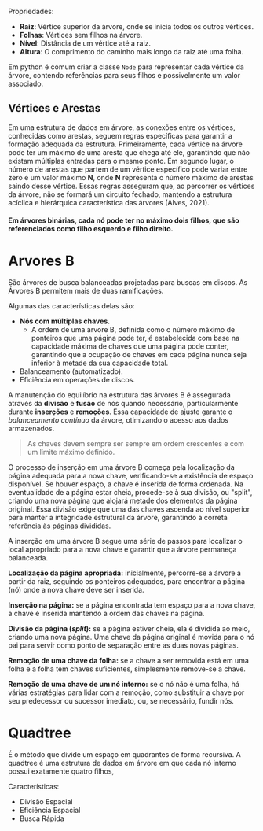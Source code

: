 Propriedades:
- **Raiz**: Vértice superior da árvore, onde se inicia todos os outros vértices.
- **Folhas**: Vértices sem filhos na árvore.
- **Nível**: Distância de um vértice até a raiz.
- **Altura**: O comprimento do caminho mais longo da raiz até uma folha.

Em python é comum criar a classe `Node` para representar cada vértice da árvore, contendo referências para seus filhos e possivelmente um valor associado.

## Vértices e Arestas
Em uma estrutura de dados em árvore, as conexões entre os vértices, conhecidas como arestas, seguem regras específicas para garantir a formação adequada da estrutura. Primeiramente, cada vértice na árvore pode ter um máximo de uma aresta que chega até ele, garantindo que não existam múltiplas entradas para o mesmo ponto. Em segundo lugar, o número de arestas que partem de um vértice específico pode variar entre zero e um valor máximo **N**, onde **N** representa o número máximo de arestas saindo desse vértice. Essas regras asseguram que, ao percorrer os vértices da árvore, não se formará um circuito fechado, mantendo a estrutura acíclica e hierárquica característica das árvores (Alves, 2021).

#### Em árvores binárias, cada nó pode ter no máximo dois filhos, que são referenciados como filho esquerdo e filho direito.

# Arvores B

São árvores de busca balanceadas projetadas para buscas em discos.
As Árvores B permitem mais de duas ramificações.

Algumas das características delas são:
- **Nós com múltiplas chaves.**
	- A ordem de uma árvore B, definida como o número máximo de ponteiros que uma página pode ter, é estabelecida com base na capacidade máxima de chaves que uma página pode conter, garantindo que a ocupação de chaves em cada página nunca seja inferior à metade da sua capacidade total.
- Balanceamento (automatizado).
- Eficiência em operações de discos.

A manutenção do equilíbrio na estrutura das árvores B é assegurada através da **divisão** e **fusão** de nós quando necessário, particularmente durante **inserções** e **remoções**. Essa capacidade de ajuste garante o *balanceamento contínuo* da árvore, otimizando o acesso aos dados armazenados.

>As chaves devem sempre ser sempre em ordem crescentes e com um limite máximo definido.

O processo de inserção em uma árvore B começa pela localização da página adequada para a nova chave, verificando-se a existência de espaço disponível. Se houver espaço, a chave é inserida de forma ordenada. Na eventualidade de a página estar cheia, procede-se à sua divisão, ou "split", criando uma nova página que alojará metade dos elementos da página original. Essa divisão exige que uma das chaves ascenda ao nível superior para manter a integridade estrutural da árvore, garantindo a correta referência às páginas divididas.

A inserção em uma árvore B segue uma série de passos para localizar o local apropriado para a nova chave e garantir que a árvore permaneça balanceada. 

**Localização da página apropriada:** inicialmente, percorre-se a árvore a partir da raiz, seguindo os ponteiros adequados, para encontrar a página (nó) onde a nova chave deve ser inserida.

**Inserção na página:** se a página encontrada tem espaço para a nova chave, a chave é inserida mantendo a ordem das chaves na página.

**Divisão da página (**_**split**_**):** se a página estiver cheia, ela é dividida ao meio, criando uma nova página. Uma chave da página original é movida para o nó pai para servir como ponto de separação entre as duas novas páginas.

**Remoção de uma chave da folha:** se a chave a ser removida está em uma folha e a folha tem chaves suficientes, simplesmente remove-se a chave. 

**Remoção de uma chave de um nó interno:** se o nó não é uma folha, há várias estratégias para lidar com a remoção, como substituir a chave por seu predecessor ou sucessor imediato, ou, se necessário, fundir nós.


# Quadtree

É o método que divide um espaço em quadrantes de forma recursiva. A quadtree é uma estrutura de dados em árvore em que cada nó interno possui exatamente quatro filhos,

Características: 
- Divisão Espacial
- Eficiência Espacial
- Busca Rápida

